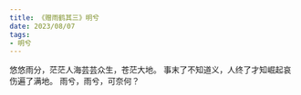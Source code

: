 ```yaml
---
title: 《赠雨鹤其三》明兮
date: 2023/08/07
tags:
- 明兮
---
```

悠悠雨分，茫茫人海芸芸众生，苍茫大地。
事末了不知道义，人终了才知崛起哀伤遍了满地。
雨兮，雨兮，可奈何？
